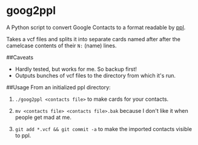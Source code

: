 goog2ppl
========

A Python script to convert Google Contacts to a format readable by [ppl](http://ppladdressbook.org/).

Takes a vcf files and splits it into separate cards named after after the
camelcase contents of their `N:` (name) lines. 

##Caveats
* Hardly tested, but works for me. So backup first!
* Outputs bunches of vcf files to the directory from which it's run.

##Usage
From an initialized ppl directory:

1. `./goog2ppl <contacts file>` to make cards for your contacts.

2. `mv <contacts file> <contacts file>.bak` because I don't like it when people
get mad at me.

3. `git add *.vcf && git commit -a` to make the imported contacts visible
to ppl.
